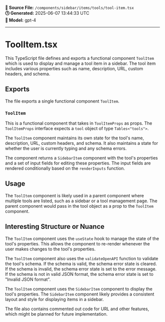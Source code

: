 **📄 Source File:** `/components/sidebar/items/tools/tool-item.tsx`  
**🕒 Generated:** 2025-06-07 13:44:33 UTC  
**🤖 Model:** gpt-4

---

# ToolItem.tsx

This TypeScript file defines and exports a functional component `ToolItem` which is used to display and manage a tool item in a sidebar. The tool item includes various properties such as name, description, URL, custom headers, and schema.

## Exports

The file exports a single functional component `ToolItem`. 

### `ToolItem`

This is a functional component that takes in `ToolItemProps` as props. The `ToolItemProps` interface expects a `tool` object of type `Tables<"tools">`.

The `ToolItem` component maintains its own state for the tool's name, description, URL, custom headers, and schema. It also maintains a state for whether the user is currently typing and any schema errors.

The component returns a `SidebarItem` component with the tool's properties and a set of input fields for editing these properties. The input fields are rendered conditionally based on the `renderInputs` function.

## Usage

The `ToolItem` component is likely used in a parent component where multiple tools are listed, such as a sidebar or a tool management page. The parent component would pass in the tool object as a prop to the `ToolItem` component.

## Interesting Structure or Nuance

The `ToolItem` component uses the `useState` hook to manage the state of the tool's properties. This allows the component to re-render whenever the user makes changes to the tool's properties.

The `ToolItem` component also uses the `validateOpenAPI` function to validate the tool's schema. If the schema is valid, the schema error state is cleared. If the schema is invalid, the schema error state is set to the error message. If the schema is not in valid JSON format, the schema error state is set to "Invalid JSON format".

The `ToolItem` component uses the `SidebarItem` component to display the tool's properties. The `SidebarItem` component likely provides a consistent layout and style for displaying items in a sidebar.

The file also contains commented out code for URL and other features, which might be planned for future implementation.